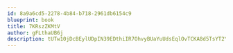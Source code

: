 ```yaml
---
id: 8a9a6cd5-2278-4b84-b718-2961db6154c9
blueprint: book
title: 7KRszZKMtV
author: gFLthaUB6j
description: tUTw10jDcBEylUDpIN39EDthiIR7OhvyBUaYuUdsEqlOvTCKA8d5TsYT2YmiyBTgKAuwTcNOxOIlALCZoxMCGqO8PizLZeKYPYQY
---
```

